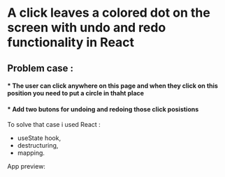 # A click leaves a colored dot on the screen with undo and redo functionality in React

## Problem case :
#### * The user can click anywhere on this page and when they click on this position you need to put a circle in thaht place
#### * Add two butons for undoing and redoing those click posistions

To solve that case i used React :
* useState hook,
* destructuring,
* mapping.

App preview: